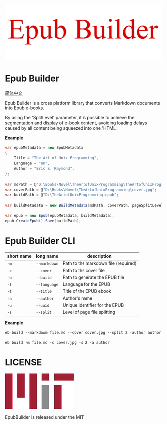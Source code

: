 ![logo](./docs//images/logo.png)

# Epub Builder

[简体中文](./README-zh.md)

Epub Builder is a cross platform library that converts Markdown documents into Epub e-books.

By using the 'SplitLevel' parameter, it is possible to achieve the segmentation and display of e-book content, avoiding loading delays caused by all content being squeezed into one 'HTML'.

**Example**

```csharp
var epubMetadata = new EpubMetadata
{
    Title = "The Art of Unix Programming",
    Language = "en",
    Author = "Eric S. Raymond",
};

var mdPath = @"D:\Books\Novel\TheArtofUnixProgramming\TheArtofUnixProgramming.md";
var coverPath = @"D:\Books\Novel\TheArtofUnixProgramming\cover.jpg";
var buildPath = @"D:\TheArtofUnixProgramming.epub";

var buildMetadata = new BuildMetadata(mdPath, coverPath, pageSplitLevel:1);

var epub = new Epub(epubMetadata, buildMetadata);
epub.CreateEpub().Save(buildPath);
```

# Epub Builder CLI

| short name | long name    | description                          |
| ---------- | ------------ | ------------------------------------ |
| `-m`       | `--markdown` | Path to the markdown file (required) |
| `-c`       | `--cover`    | Path to the cover file               |
| `-b`       | `--build`    | Path to generate the EPUB file       |
| `-l`       | `--language` | Language for the EPUB                |
| `-t`       | `--title`    | Title of the EPUB ebook              |
| `-a`       | `--author`   | Author's name                        |
| `-u`       | `--uuid`     | Unique identifier for the EPUB       |
| `-s`       | `--split`    | Level of page file splitting         |


**Example**

```shell
eb build --markdowm file.md --cover cover.jpg --split 2 -author author

eb build -m file.md -c cover.jpg -s 2 -a author
```

# LICENSE

![MIT](./docs/images/MIT.png)

EpubBuilder is released under the MIT